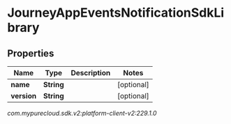 # JourneyAppEventsNotificationSdkLibrary


## Properties

| Name | Type | Description | Notes |
| ------------ | ------------- | ------------- | ------------- |
| **name** | **String** |  |  [optional] |
| **version** | **String** |  |  [optional] |




_com.mypurecloud.sdk.v2:platform-client-v2:229.1.0_
